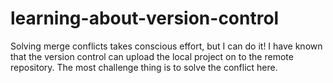 # learning-about-version-control
Solving merge conflicts takes conscious effort, but I can do it!
I have known that the version control can upload the local project on to the remote repository.
The most challenge thing is to solve the conflict here.